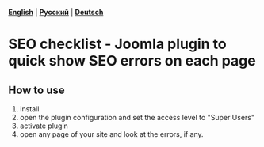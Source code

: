 [**English**](README.md) | [**Русский**](README_RU.md) | [**Deutsch**](README_DE.md)

# SEO checklist - Joomla plugin to quick show SEO errors on each page

## How to use
1. install
2. open the plugin configuration and set the access level to "Super Users"
3. activate plugin
4. open any page of your site and look at the errors, if any.
